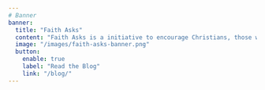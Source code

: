```yaml
---
# Banner
banner:
  title: "Faith Asks"
  content: "Faith Asks is a initiative to encourage Christians, those without faith, and those with other faiths, to ask more questions and to see questioning as a normal part of life."
  image: "/images/faith-asks-banner.png"
  button:
    enable: true
    label: "Read the Blog"
    link: "/blog/"
---
```

